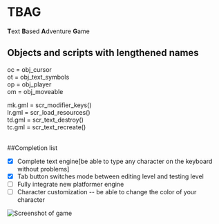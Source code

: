 # TBAG
<b>T</b>ext <b>B</b>ased <b>A</b>dventure <b>G</b>ame <br>

## Objects and scripts with lengthened names
oc = obj_cursor <br>
ot = obj_text_symbols <br>
op = obj_player <br>
om = obj_moveable <br>

mk.gml = scr_modifier_keys() <br>
lr.gml = scr_load_resources() <br>
td.gml = scr_text_destroy() <br>
tc.gml = scr_text_recreate() <br><br>

##Completion list
- [x] Complete text engine[be able to type any character on the keyboard without problems]
- [x] Tab button switches mode between editing level and testing level
- [ ] Fully integrate new platformer engine
- [ ] Character customization -- be able to change the color of your character

![Screenshot of game](https://github.com/UncookedChickens/uncookedchickens.github.io/blob/master/img/TBAG_splash.png?raw=true)
